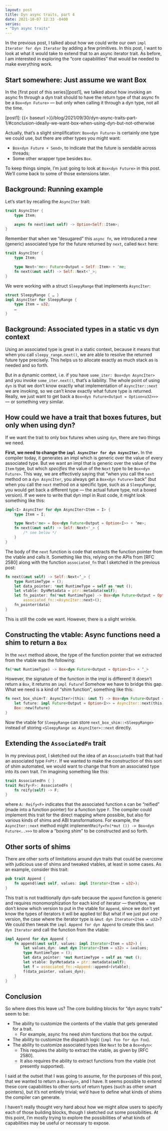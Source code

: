 ```yaml
---
layout: post
title: Dyn async traits, part 4
date: 2021-10-07 12:33 -0400
series:
- "Dyn async traits"
---
```


In the previous post, I talked about how we could write our own `impl Iterator for dyn Iterator` by adding a few primitives. In this post, I want to look at what it would take to extend that to an async iterator trait. As before, I am interested in exploring the “core capabilities” that would be needed to make everything work.

## Start somewhere: Just assume we want Box

In the [first post of this series][post1], we talked about how invoking an async fn through a dyn trait should to have the return type of that async fn be a `Box<dyn Future>` — but only when calling it through a dyn type, not all the time.

[post1]: {{< baseurl >}}/blog/2021/09/30/dyn-async-traits-part-1/#conclusion-ideally-we-want-box-when-using-dyn-but-not-otherwise

Actually, that’s a slight simplification: `Box<dyn Future>` is certainly one type we could use, but there are other types you might want:

* `Box<dyn Future + Send>`, to indicate that the future is sendable across threads;
* Some other wrapper type besides `Box`.

To keep things simple, I’m just going to look at `Box<dyn Future>` in this post. We’ll come back to some of those extensions later.

## Background: Running example

Let’s start by recalling the `AsyncIter` trait:

```rust
trait AsyncIter {
    type Item;

    async fn next(&mut self) -> Option<Self::Item>;
}
```

Remember that when we “desugared” this `async fn`, we introduced a new (generic) associated type for the future returned by `next`, called `Next` here:

```rust
trait AsyncIter {
    type Item;

    type Next<'me>: Future<Output = Self::Item> + 'me;
    fn next(&mut self) -> Self::Next<'_>;
}
```

We were working with a struct `SleepyRange` that implements `AsyncIter`:

```rust
struct SleepyRange { … }
impl AsyncIter for SleepyRange {
    type Item = u32;
    …
}
```

## Background: Associated types in a static vs dyn context

Using an associated type is great in a static context, because it means that when you call `sleepy_range.next()`, we are able to resolve the returned future type precisely. This helps us to allocate exactly as much stack as is needed and so forth.

But in a dynamic context, i.e. if you have `some_iter: Box<dyn AsyncIter>` and you invoke `some_iter.next()`, that’s a liability. The whole point of using `dyn` is that we don’t know exactly what implementation of `AsyncIter::next` we are invoking, so we can’t know exactly what future type is returned. Really, we just want to get back a `Box<dyn Future<Output = Option<u32>>>` — or something very similar.

## How could we have a trait that boxes futures, but only when using dyn?

If we want the trait to only box futures when using `dyn`, there are two things we need.

**First, we need to change the `impl AsyncIter for dyn AsyncIter`.** In the compiler today, it generates an impl which is generic over the value of every associated type. But we want an impl that is generic over the value of the `Item` type, but which *specifies* the value of the `Next` type to be `Box<dyn Future>`. This way, we are effectively saying that “when you call the `next` method on a `dyn AsyncIter`, you always get a `Box<dyn Future>` back” (but when you call the `next` method on a specific type, such as a `SleepyRange`, you would get back a different type — the actual future type, not a boxed version). If we were to write that dyn impl in Rust code, it might look something like this:

```rust
impl<I> AsyncIter for dyn AsyncIter<Item = I> {
    type Item = I;

    type Next<'me> = Box<dyn Future<Output = Option<I>> + ‘me>;
    fn next(&mut self) -> Self::Next<'_> {
        /* see below */
    }
}
```

The body of the `next` function is code that extracts the function pointer from the vtable and calls it. Something like this, relying on the APIs from [RFC 2580] along with the function `associated_fn` that I sketched in the previous post:

```rust
fn next(&mut self) -> Self::Next<‘_> {
    type RuntimeType = ();
    let data_pointer: *mut RuntimeType = self as *mut ();
    let vtable: DynMetadata = ptr::metadata(self);
    let fn_pointer: fn(*mut RuntimeType) -> Box<dyn Future<Output = Option<I>> + ‘_> =
        associated_fn::<AsyncIter::next>();
    fn_pointer(data)
}
```

This is still the code we want. However, there is a slight wrinkle.

## Constructing the vtable: Async functions need a shim to return a `Box`

In the `next` method above, the type of the function pointer that we extracted from the vtable was the following:

```rust
fn(*mut RuntimeType) -> Box<dyn Future<Output = Option<I>> + ‘_>
```

However, the signature of the function in the impl is different! It doesn’t return a `Box`, it returns an `impl Future`! Somehow we have to bridge this gap. What we need is a kind of “shim function”, something like this:

```rust
fn next_box_shim<T: AsyncIter>(this: &mut T) -> Box<dyn Future<Output = Option<I>> + ‘_> {
    let future: impl Future<Output = Option<I>> = AsyncIter::next(this);
    Box::new(future)
}
```

Now the vtable for `SleepyRange` can store `next_box_shim::<SleepyRange>` instead of storing `<SleepyRange as AsyncIter>::next` directly.

## Extending the `AssociatedFn` trait

In my previous post, I sketched out the idea of an `AssociatedFn` trait that had an associated type `FnPtr`. If we wanted to make the construction of this sort of shim automated, we would want to change that from an associated type into its own trait. I’m imagining something like this:

```rust
trait AssociatedFn { }
trait Reify<F>: AssociatedFn {
    fn reify(self) -> F; 
}
```

where `A: Reify<F>` indicates that the associated function `A` can be “reified” (made into a function pointer) for a function type `F`. The compiler could implement this trait for the direct mapping where possible, but also for various kinds of shims and ABI transformations. For example, the `AsyncIter::next` method might implement`Reify<fn(*mut ()) -> Box<dyn Future<..>>>` to allow a “boxing shim” to be constructed and so forth.

## Other sorts of shims

There are other sorts of limitations around dyn traits that could be overcome with judicious use of shims and tweaked vtables, at least in some cases. As an example, consider this trait:

```rust
pub trait Append {
    fn append(&mut self, values: impl Iterator<Item = u32>);
}
```

This trait is not traditionally dyn-safe because the `append` function is generic and requires monomorphization for each kind of iterator — therefore, we don’t know which version to put in the vtable for `Append`, since we don’t yet know the types of iterators it will be applied to! But what if we just put *one* version, the case where the iterator type is `&mut dyn Iterator<Item = u32>`? We could then tweak the `impl Append for dyn Append` to create this `&mut dyn Iterator` and call the function from the vtable:

```rust
impl Append for dyn Append {
    fn append(&mut self, values: impl Iterator<Item = u32>) {
        let values_dyn: &mut dyn Iterator<Item = u32> = &values;
        type RuntimeType = ();
        let data_pointer: *mut RuntimeType = self as *mut ();
        let vtable: DynMetadata = ptr::metadata(self);
        let f = associated_fn::<Append::append>(vtable);
        f(data_pointer, values_dyn);
    }
}
```

## Conclusion

So where does this leave us? The core building blocks for “dyn async traits” seem to be:

* The ability to customize the contents of the vtable that gets generated for a trait. 
	* For example, async fns need shim functions that box the output.
* The ability to customize the dispatch logic (`impl Foo for dyn Foo`).
* The ability to customize associated types like `Next` to be a `Box<dyn>`:
	* This requires the ability to extract the vtable, as given by [RFC 2580].
	* It also requires the ability to extract functions from the vtable (not presently supported).

I said at the outset that I was going to assume, for the purposes of this post, that we wanted to return a `Box<dyn>`, and I have.  It seems possible to extend these core capabilities to other sorts of return types (such as other smart pointers), but it’s not entirely trivial; we’d have to define what kinds of shims the compiler can generate. 

I haven’t really thought very hard about how we might allow users to specify each of those building blocks, though I sketched out some possibilities. At this point, I’m mostly trying to explore the possibilities of what kinds of capabilities may be useful or necessary to expose. 

